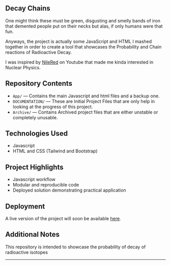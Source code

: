 ## Decay Chains

One might think these must be green, disgusting and smelly bands of iron that demented people put on their necks but alas, if only humans were that fun.

Anyways, the project is actually some JavaScript and HTML I mashed together in order to create a tool that showcases the Probability and Chain reactions of Radioactive Decay.

I was inspired by [NileRed](https://youtu.be/Gbgk8d3Y1Q4?si=Bg-MuNg7WdOOJ75) on Youtube that made me kinda interested in Nuclear Physics.


##  Repository Contents


- `App/` — Contains the main Javascript and html files and a backup one.
- `DOCUMENTATION/` — These are Initial Project Files that are only help in looking at the progress of this project.
- `Archive/` — Contains Archived project files that are either unstable or completely unusable.

##  Technologies Used

- Javascript
- HTML and CSS (Tailwind and Bootstrap)
  
##  Project Highlights
- Javascript workflow
- Modular and reproducible code
- Deployed solution demonstrating practical application

##  Deployment

A live version of the project will soon be available [here](). 

##  Additional Notes

This repository is intended to showcase the probability of decay of radioactive isotopes

---







